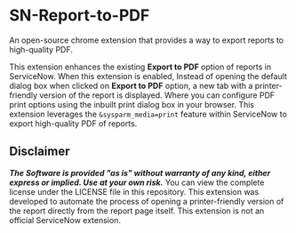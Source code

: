 # SN-Report-to-PDF
An open-source chrome extension that provides a way to export reports to high-quality PDF.

This extension enhances the existing **Export to PDF** option of reports in ServiceNow. When this extension is enabled, Instead of opening the default dialog box when clicked on **Export to PDF** option, a new tab with a printer-friendly version of the report is displayed. Where you can configure PDF print options using the inbuilt print dialog box in your browser. This extension leverages the `&sysparm_media=print` feature within ServiceNow to export high-quality PDF of reports. 


## Disclaimer

***The Software is provided "as is" without warranty of any kind, either express or implied. Use at your own risk.*** You can view the complete license under the LICENSE file in this repository.
This extension was developed to automate the process of opening a printer-friendly version of the report directly from the report page itself. This extension is not an official ServiceNow extension.


